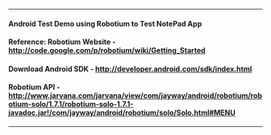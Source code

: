 ***
#### Android Test Demo using Robotium to Test NotePad App
#### Reference: Robotium Website - http://code.google.com/p/robotium/wiki/Getting_Started
#### Download Android SDK - http://developer.android.com/sdk/index.html
#### Robotium API - http://www.jarvana.com/jarvana/view/com/jayway/android/robotium/robotium-solo/1.7.1/robotium-solo-1.7.1-javadoc.jar!/com/jayway/android/robotium/solo/Solo.html#MENU
***


